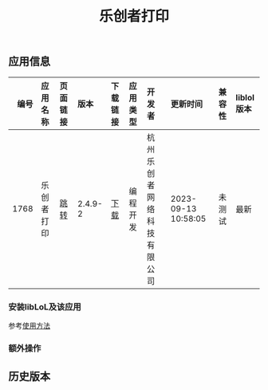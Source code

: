 ﻿---
id: 1768
title: 乐创者打印
toc: true
weight: 1768
---

## 应用信息 
|   编号 | 应用名称   | 页面链接                                        | 版本      | 下载链接                                                                                      | 应用类型   | 开发者           | 更新时间                | 兼容性   | liblol版本   |
|-----:|:-------|:--------------------------------------------|:--------|:------------------------------------------------------------------------------------------|:-------|:--------------|:--------------------|:------|:-----------|
| 1768 | 乐创者打印  | [跳转](http://app.loongapps.cn/#/detail/1768) | 2.4.9-2 | [下载](http://113.24.212.22:8090/upload/file/com.lechuangzhe.print_2.4.9-2_loongarch64.deb) | 编程开发   | 杭州乐创者网络科技有限公司 | 2023-09-13 10:58:05 | 未测试   | 最新         |
### 安装libLoL及该应用 
参考[使用方法](/docs/usage) 
### 额外操作 


## 历史版本 
 